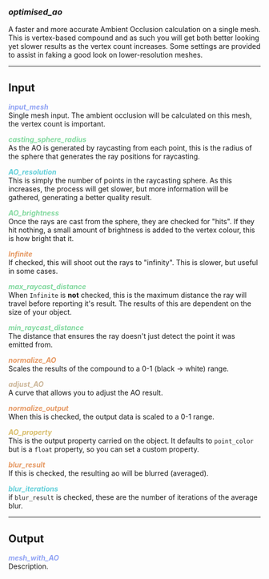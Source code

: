 ### ***optimised_ao***
A faster and more accurate Ambient Occlusion calculation on a single mesh.  This is vertex-based compound and as such you will get both better looking yet slower results as the vertex count increases.  Some settings are provided to assist in faking a good look on lower-resolution meshes.<br />

***
## Input
<span style="color:#90A3F4">***input_mesh***</span>
<br />Single mesh input.  The ambient occlusion will be calculated on this mesh, the vertex count is important.

<span style="color:#82D99F">***casting_sphere_radius***</span>
<br />As the AO is generated by raycasting from each point, this is the radius of the sphere that generates the ray positions for raycasting.

<span style="color:#62CFD9">***AO_resolution***</span>
<br />This is simply the number of points in the raycasting sphere.  As this increases, the process will get slower, but more information will be gathered, generating a better quality result.  

<span style="color:#82D99F">***AO_brightness***</span>
<br />Once the rays are cast from the sphere, they are checked for "hits".  If they hit nothing, a small amount of brightness is added to the vertex colour, this is how bright that it.

<span style="color:#E69963">***Infinite***</span>
<br />If checked, this will shoot out the rays to "infinity".  This is slower, but useful in some cases.

<span style="color:#82D99F">***max_raycast_distance***</span>
<br />When `Infinite` is **not** checked, this is the maximum distance the ray will travel before reporting it's result.  The results of this are dependent on the size of your object.

<span style="color:#82D99F">***min_raycast_distance***</span>
<br />The distance that ensures the ray doesn't just detect the point it was emitted from.

<span style="color:#E69963">***normalize_AO***</span>
<br />Scales the results of the compound to a 0-1 (black -> white) range.

<span style="color:#CCB699">***adjust_AO***</span>
<br />A curve that allows you to adjust the AO result.

<span style="color:#E69963">***normalize_output***</span>
<br />When this is checked, the output data is scaled to a 0-1 range.


<span style="color:#D9BE6C">***AO_property***</span>
<br />This is the output property carried on the object.  It defaults to `point_color` but is a `float` property, so you can set a custom property.

<span style="color:#E69963">***blur_result***</span>
<br />If this is checked, the resulting ao will be blurred (averaged).

<span style="color:#62CFD9">***blur_iterations***</span>
<br />if `blur_result` is checked, these are the number of iterations of the average blur.

***
## Output
<span style="color:#90A3F4">***mesh_with_AO***</span>
<br />Description.

